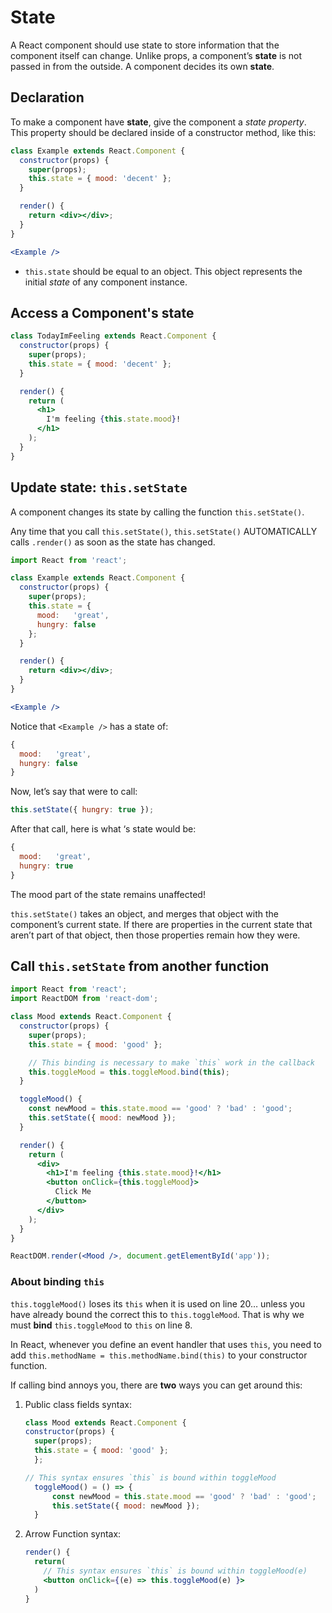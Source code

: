 # State

A React component should use state to store information that the component itself can change. Unlike props, a component’s **state** is not passed in from the outside. A component decides its own **state**.

## Declaration

To make a component have **state**, give the component a *state property*. This property should be declared inside of a constructor method, like this:

```jsx
class Example extends React.Component {
  constructor(props) {
    super(props);
    this.state = { mood: 'decent' };
  }

  render() {
    return <div></div>;
  }
}

<Example />
```

- `this.state` should be equal to an object. This object represents the initial *state* of any component instance.

## Access a Component's state

```jsx
class TodayImFeeling extends React.Component {
  constructor(props) {
    super(props);
    this.state = { mood: 'decent' };
  }

  render() {
    return (
      <h1>
        I'm feeling {this.state.mood}!
      </h1>
    );
  }
}
```

## Update state: `this.setState`

A component changes its state by calling the function `this.setState()`.

Any time that you call `this.setState()`, `this.setState()` AUTOMATICALLY calls `.render()` as soon as the state has changed.

```jsx
import React from 'react';

class Example extends React.Component {
  constructor(props) {
    super(props);
    this.state = {
      mood:   'great',
      hungry: false
    };
  }

  render() {
    return <div></div>;
  }
}

<Example />
```

Notice that `<Example />` has a state of:

```jsx
{
  mood:   'great',
  hungry: false
}
```

Now, let’s say that <Example /> were to call:

```jsx
this.setState({ hungry: true });
```

After that call, here is what <Example />‘s state would be:

```jsx
{
  mood:   'great',
  hungry: true
}
```

The mood part of the state remains unaffected!

`this.setState()` takes an object, and merges that object with the component’s current state. If there are properties in the current state that aren’t part of that object, then those properties remain how they were.

## Call `this.setState` from another function

```jsx
import React from 'react';
import ReactDOM from 'react-dom';

class Mood extends React.Component {
  constructor(props) {
    super(props);
    this.state = { mood: 'good' };

    // This binding is necessary to make `this` work in the callback
    this.toggleMood = this.toggleMood.bind(this);
  }

  toggleMood() {
    const newMood = this.state.mood == 'good' ? 'bad' : 'good';
    this.setState({ mood: newMood });
  }

  render() {
    return (
      <div>
        <h1>I'm feeling {this.state.mood}!</h1>
        <button onClick={this.toggleMood}>
          Click Me
        </button>
      </div>
    );
  }
}

ReactDOM.render(<Mood />, document.getElementById('app'));
```

### About binding `this`

`this.toggleMood()` loses its `this` when it is used on line 20… unless you have already bound the correct this to `this.toggleMood`. That is why we must **bind** `this.toggleMood` to `this` on line 8.

In React, whenever you define an event handler that uses `this`, you need to add `this.methodName = this.methodName.bind(this)` to your constructor function.

If calling bind annoys you, there are **two** ways you can get around this:

1. Public class fields syntax:

    ```jsx
    class Mood extends React.Component {
    constructor(props) {
      super(props);
      this.state = { mood: 'good' };
      };

    // This syntax ensures `this` is bound within toggleMood
      toggleMood() = () => {
          const newMood = this.state.mood == 'good' ? 'bad' : 'good';
          this.setState({ mood: newMood });
      }
    ```

2. Arrow Function syntax:

    ```jsx
    render() {
      return(
        // This syntax ensures `this` is bound within toggleMood(e)
        <button onClick={(e) => this.toggleMood(e) }>
      )
    }
    ```
